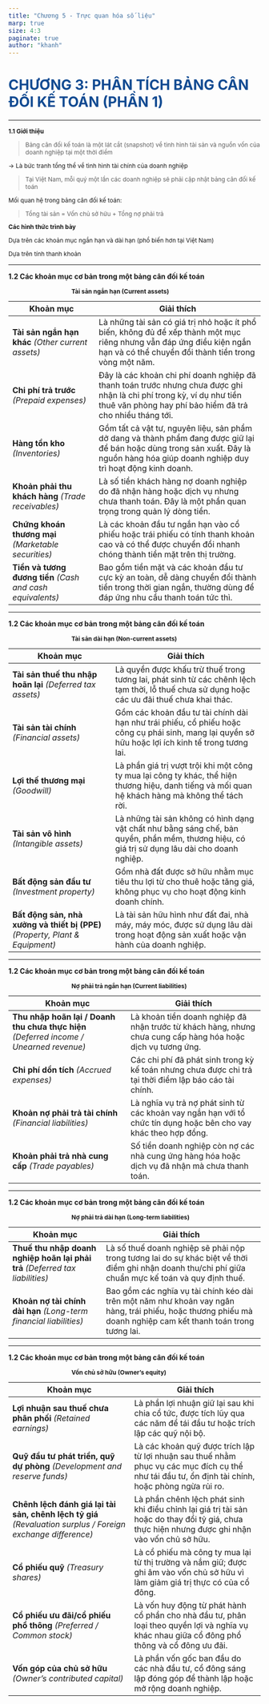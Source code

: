 ```yaml
---
title: "Chương 5 - Trực quan hóa số liệu"
marp: true
size: 4:3
paginate: true
author: "khanh"
---
```


<style>
<!-- @import url('https://fonts.googleapis.com/css2?family=Raleway:wght@400;500;600;700&display=swap'); -->
@import url('https://fonts.googleapis.com/css2?family=Inter:ital,opsz,wght@0,14..32,100..900;1,14..32,100..900&display=swap');


:root {
  --bgColor-main: #FFFEF9;
  --bgColor-second: #B7C5D9;
  --primaryColor: #124B92;
  --textColor: #3a3a3a;
  font-size: 25px;
  font-weight: 300;
  font-family: 'Raleway', sans-serif;
}

header {
  color: var(--textColor);
  font-weight: 700;
  font-size: 25px;
}

.col-2 {
  display: flex;
  gap: 50px;
  justify-content: center;
  align-items: center;
}

img, table {
  display: block;
  margin: 0 auto;
}

section.section2 {
  display: flex;
  flex-direction: row;
  justify-content: center;
  align-items: center;
}

h1 {
  color: var(--primaryColor);
  font-weight: 700;
}

span {
  color: var(--primaryColor)
}

section::after {
  content: 'Page ' attr(data-marpit-pagination) ' / ' attr(data-marpit-pagination-total);
  font-size: 16px;
}

</style>
# CHƯƠNG 3: PHÂN TÍCH BẢNG CÂN ĐỐI KẾ TOÁN (PHẦN 1)

---
<div style="font-size: 0.85em">

**1.1 Giới thiệu** 

> Bảng cân đối kế toán là một lát cắt (snapshot) về tình hình tài sản và nguồn vốn của doanh nghiệp tại một thời điểm  

→ Là bức tranh tổng thể về tình hình tài chính của doanh nghiệp

> Tại Việt Nam, mỗi quý một lần các doanh nghiệp sẽ phải cập nhật bảng cân đối kế toán 

Mối quan hệ trong bảng cân đối kế toán: 

> Tổng tài sản = Vốn chủ sở hữu + Tổng nợ phải trả

**Các hình thức trình bày** 

Dựa trên các khoản mục ngắn hạn và dài hạn (phổ biến hơn tại Việt Nam)

Dựa trên tính thanh khoản
</div>

---

**1.2 Các khoản mục cơ bản trong một bảng cân đối kế toán** 
<div style="font-size: 0.85em; margin-left: 25%">

**Tài sản ngắn hạn (Current assets)**
</div>

<div style="font-size: 0.5em;">

| **Khoản mục** | **Giải thích**  |
| --- | --- |
| **Tài sản ngắn hạn khác** *(Other current assets)* | Là những tài sản có giá trị nhỏ hoặc ít phổ biến, không đủ để xếp thành một mục riêng nhưng vẫn đáp ứng điều kiện ngắn hạn và có thể chuyển đổi thành tiền trong vòng một năm. |
| **Chi phí trả trước** *(Prepaid expenses)* | Đây là các khoản chi phí doanh nghiệp đã thanh toán trước nhưng chưa được ghi nhận là chi phí trong kỳ, ví dụ như tiền thuê văn phòng hay phí bảo hiểm đã trả cho nhiều tháng tới. |
| **Hàng tồn kho** *(Inventories)* | Gồm tất cả vật tư, nguyên liệu, sản phẩm dở dang và thành phẩm đang được giữ lại để bán hoặc dùng trong sản xuất. Đây là nguồn hàng hóa giúp doanh nghiệp duy trì hoạt động kinh doanh. |
| **Khoản phải thu khách hàng** *(Trade receivables)* | Là số tiền khách hàng nợ doanh nghiệp do đã nhận hàng hoặc dịch vụ nhưng chưa thanh toán. Đây là một phần quan trọng trong quản lý dòng tiền. |
| **Chứng khoán thương mại** *(Marketable securities)* | Là các khoản đầu tư ngắn hạn vào cổ phiếu hoặc trái phiếu có tính thanh khoản cao và có thể được chuyển đổi nhanh chóng thành tiền mặt trên thị trường. |
| **Tiền và tương đương tiền** *(Cash and cash equivalents)* | Bao gồm tiền mặt và các khoản đầu tư cực kỳ an toàn, dễ dàng chuyển đổi thành tiền trong thời gian ngắn, thường dùng để đáp ứng nhu cầu thanh toán tức thì. |

</div>

---

**1.2 Các khoản mục cơ bản trong một bảng cân đối kế toán** 

<div style="font-size: 0.85em; margin-left: 25%">

**Tài sản dài hạn (Non-current assets)**
</div>

<div style="font-size: 0.5em;">

| **Khoản mục** | **Giải thích**  |
| --- | --- |
| **Tài sản thuế thu nhập hoãn lại** *(Deferred tax assets)* | Là quyền được khấu trừ thuế trong tương lai, phát sinh từ các chênh lệch tạm thời, lỗ thuế chưa sử dụng hoặc các ưu đãi thuế chưa khai thác. |
| **Tài sản tài chính** *(Financial assets)* | Gồm các khoản đầu tư tài chính dài hạn như trái phiếu, cổ phiếu hoặc công cụ phái sinh, mang lại quyền sở hữu hoặc lợi ích kinh tế trong tương lai. |
| **Lợi thế thương mại** *(Goodwill)* | Là phần giá trị vượt trội khi một công ty mua lại công ty khác, thể hiện thương hiệu, danh tiếng và mối quan hệ khách hàng mà không thể tách rời. |
| **Tài sản vô hình** *(Intangible assets)* | Là những tài sản không có hình dạng vật chất như bằng sáng chế, bản quyền, phần mềm, thương hiệu, có giá trị sử dụng lâu dài cho doanh nghiệp. |
| **Bất động sản đầu tư** *(Investment property)* | Gồm nhà đất được sở hữu nhằm mục tiêu thu lợi từ cho thuê hoặc tăng giá, không phục vụ cho hoạt động kinh doanh chính. |
| **Bất động sản, nhà xưởng và thiết bị (PPE)** *(Property, Plant & Equipment)* | Là tài sản hữu hình như đất đai, nhà máy, máy móc, được sử dụng lâu dài trong hoạt động sản xuất hoặc vận hành của doanh nghiệp. |
</div>

---

**1.2 Các khoản mục cơ bản trong một bảng cân đối kế toán** 

<div style="font-size: 0.85em; margin-left: 25%">

**Nợ phải trả ngắn hạn (Current liabilities)**
</div>
<div style="font-size: 0.6em;">

| **Khoản mục** | **Giải thích** |
| --- | --- |
| **Thu nhập hoãn lại / Doanh thu chưa thực hiện** *(Deferred income / Unearned revenue)* | Là khoản tiền doanh nghiệp đã nhận trước từ khách hàng, nhưng chưa cung cấp hàng hóa hoặc dịch vụ tương ứng. |
| **Chi phí dồn tích** *(Accrued expenses)* | Các chi phí đã phát sinh trong kỳ kế toán nhưng chưa được chi trả tại thời điểm lập báo cáo tài chính. |
| **Khoản nợ phải trả tài chính** *(Financial liabilities)* | Là nghĩa vụ trả nợ phát sinh từ các khoản vay ngắn hạn với tổ chức tín dụng hoặc bên cho vay khác theo hợp đồng. |
| **Khoản phải trả nhà cung cấp** *(Trade payables)* | Số tiền doanh nghiệp còn nợ các nhà cung ứng hàng hóa hoặc dịch vụ đã nhận mà chưa thanh toán. |
</div>

---

**1.2 Các khoản mục cơ bản trong một bảng cân đối kế toán** 

<div style="font-size: 0.85em; margin-left: 25%">

**Nợ phải trả dài hạn (Long-term liabilities)**
</div>
<div style="font-size: 0.7em;">

| **Khoản mục** | **Giải thích**  |
| --- | --- |
| **Thuế thu nhập doanh nghiệp hoãn lại phải trả** *(Deferred tax liabilities)* | Là số thuế doanh nghiệp sẽ phải nộp trong tương lai do sự khác biệt về thời điểm ghi nhận doanh thu/chi phí giữa chuẩn mực kế toán và quy định thuế. |
| **Khoản nợ tài chính dài hạn** *(Long-term financial liabilities)* | Bao gồm các nghĩa vụ tài chính kéo dài trên một năm như khoản vay ngân hàng, trái phiếu, hoặc thương phiếu mà doanh nghiệp cam kết thanh toán trong tương lai. |
</div>

---

**1.2 Các khoản mục cơ bản trong một bảng cân đối kế toán** 
<div style="font-size: 0.85em; margin-left: 25%">

**Vốn chủ sở hữu (Owner’s equity)**
</div>
<div style="font-size: 0.55em;">

| **Khoản mục** | **Giải thích**  |
| --- | --- |
| **Lợi nhuận sau thuế chưa phân phối** *(Retained earnings)* | Là phần lợi nhuận giữ lại sau khi chia cổ tức, được tích lũy qua các năm để tái đầu tư hoặc trích lập các quỹ nội bộ. |
| **Quỹ đầu tư phát triển, quỹ dự phòng** *(Development and reserve funds)* | Là các khoản quỹ được trích lập từ lợi nhuận sau thuế nhằm phục vụ các mục đích cụ thể như tái đầu tư, ổn định tài chính, hoặc phòng ngừa rủi ro. |
| **Chênh lệch đánh giá lại tài sản, chênh lệch tỷ giá** *(Revaluation surplus / Foreign exchange difference)* | Là phần chênh lệch phát sinh khi điều chỉnh lại giá trị tài sản hoặc do thay đổi tỷ giá, chưa thực hiện nhưng được ghi nhận vào vốn chủ sở hữu. |
| **Cổ phiếu quỹ** *(Treasury shares)* | Là cổ phiếu mà công ty mua lại từ thị trường và nắm giữ; được ghi âm vào vốn chủ sở hữu vì làm giảm giá trị thực có của cổ đông. |
| **Cổ phiếu ưu đãi/cổ phiếu phổ thông** *(Preferred / Common stock)* | Là vốn huy động từ phát hành cổ phần cho nhà đầu tư, phân loại theo quyền lợi và nghĩa vụ khác nhau giữa cổ đông phổ thông và cổ đông ưu đãi. |
| **Vốn góp của chủ sở hữu** *(Owner’s contributed capital)* | Là phần vốn gốc ban đầu do các nhà đầu tư, cổ đông sáng lập đóng góp để thành lập hoặc mở rộng doanh nghiệp. |
</div>